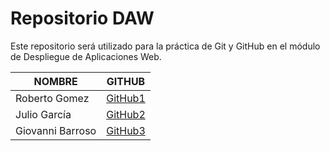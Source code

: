 # Repositorio DAW
Este repositorio será utilizado para la práctica de Git y GitHub en el módulo de Despliegue de Aplicaciones Web.

| NOMBRE | GITHUB |
|--------|--------|
| Roberto Gomez | [GitHub1](https://github.com/RoGoLo-05) |
| Julio García | [GitHub2](https://github.com/Juliogarort) |
| Giovanni Barroso | [GitHub3](https://github.com/GiovanniBarroso) |
